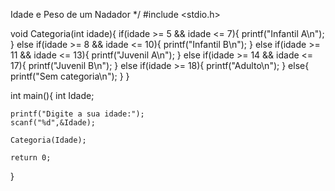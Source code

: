 Idade e Peso de um Nadador
*/
#include <stdio.h>

void Categoria(int idade){
    if(idade >= 5 && idade <= 7){
        printf("Infantil A\n");
    }
    else if(idade >= 8 && idade <= 10){
        printf("Infantil B\n");
    }
    else if(idade >= 11 && idade <= 13){
        printf("Juvenil A\n");
    }
    else if(idade >= 14 && idade <= 17){
        printf("Juvenil B\n");
    }
    else if(idade >= 18){
        printf("Adulto\n");
    }
    else{
        printf("Sem categoria\n");
    }
}

int main(){
    int Idade;

    printf("Digite a sua idade:");
    scanf("%d",&Idade);

    Categoria(Idade);

    return 0;
}
